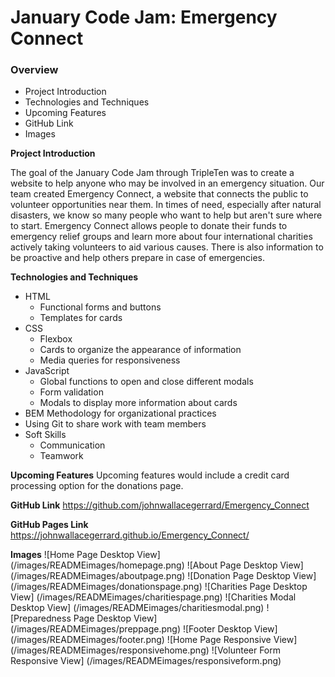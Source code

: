 # January Code Jam: Emergency Connect

### Overview

- Project Introduction
- Technologies and Techniques
- Upcoming Features
- GitHub Link
- Images

**Project Introduction**

The goal of the January Code Jam through TripleTen was to create a website to help anyone who may be involved in an emergency situation. Our team created Emergency Connect, a website that connects the public to volunteer opportunities near them. In times of need, especially after natural disasters, we know so many people who want to help but aren't sure where to start. Emergency Connect allows people to donate their funds to emergency relief groups and learn more about four international charities actively taking volunteers to aid various causes. There is also information to be proactive and help others prepare in case of emergencies.

**Technologies and Techniques**

- HTML
  - Functional forms and buttons
  - Templates for cards
- CSS
  - Flexbox
  - Cards to organize the appearance of information
  - Media queries for responsiveness
- JavaScript
  - Global functions to open and close different modals
  - Form validation
  - Modals to display more information about cards
- BEM Methodology for organizational practices
- Using Git to share work with team members
- Soft Skills
  - Communication
  - Teamwork

**Upcoming Features**
Upcoming features would include a credit card processing option for the donations page.

**GitHub Link**
https://github.com/johnwallacegerrard/Emergency_Connect

**GitHub Pages Link**
https://johnwallacegerrard.github.io/Emergency_Connect/

**Images**
![Home Page Desktop View] (/images/READMEimages/homepage.png)
![About Page Desktop View] (/images/READMEimages/aboutpage.png)
![Donation Page Desktop View] (/images/READMEimages/donationspage.png)
![Charities Page Desktop View] (/images/READMEimages/charitiespage.png)
![Charities Modal Desktop View] (/images/READMEimages/charitiesmodal.png)
![Preparedness Page Desktop View] (/images/READMEimages/preppage.png)
![Footer Desktop View] (/images/READMEimages/footer.png)
![Home Page Responsive View] (/images/READMEimages/responsivehome.png)
![Volunteer Form Responsive View] (/images/READMEimages/responsiveform.png)
